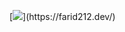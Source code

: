[![](https://readme-typing-svg.demolab.com?font=finger+paint&duration=4000&pause=50&color=EFFF1F&multiline=true&width=600&height=350&separator=%3C&lines=function+welcomeThem()%7B%3C++const+msgs+%3D+%5B%3C++++%22Salam+Aleykoum!%22%2C%3C++++%22Welcome+on+my+Profile!%22%2C%3C++++%22I'm+Farid%2C+the+owner+of+this+place!%22%2C%3C++++%22Enjoy+your+time+here!%22%2C%3C++%5D;%3C++const+inGame+%3D+isHeGaming();+%3C++return+!inGame+%3F+displayMsg(msgs);+%3A+AFK();%3C%7D%3CwelcomeThem();%3CSORRY%2C+I+am+maybe+on+APEX+or+LOL!%3CLeave+a+message+somewhere!)](https://farid212.dev/)
